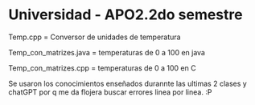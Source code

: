 # Universidad - APO2.2do semestre

Temp.cpp = Conversor de unidades de temperatura 

Temp_con_matrizes.java = temperaturas de 0 a 100 en java 

Temp_con_matrizes.cpp = temperaturas de 0 a 100 en C 

Se usaron los conocimientos enseñados durannte las ultimas 2 clases y chatGPT por q me da flojera buscar errores linea por linea. :P
